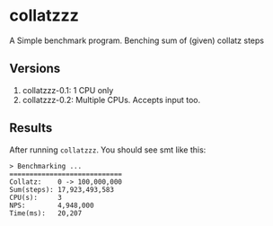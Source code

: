 # collatzzz

A Simple benchmark program.
Benching sum of (given) collatz steps

## Versions

1. collatzzz-0.1: 1 CPU only
2. collatzzz-0.2: Multiple CPUs. Accepts input too.

## Results

After running `collatzzz`.
You should see smt like this:
```
> Benchmarking ...
============================
Collatz:    0 -> 100,000,000
Sum(steps): 17,923,493,583
CPU(s):     3
NPS:        4,948,000
Time(ms):   20,207
```
